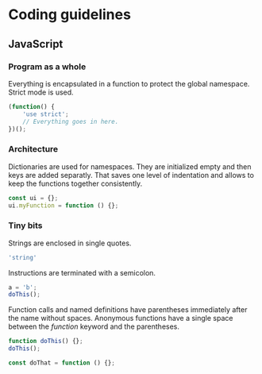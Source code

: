 # Coding guidelines #

## JavaScript ##

### Program as a whole ###

Everything is encapsulated in a function to protect the global namespace.
Strict mode is used.

```javascript
(function() {
    'use strict';
    // Everything goes in here.
})();
```

### Architecture ###

Dictionaries are used for namespaces. They are initialized empty and then keys
are added separatly. That saves one level of indentation and allows to keep the
functions together consistently.

```javascript
const ui = {};
ui.myFunction = function () {};
```

### Tiny bits ###

Strings are enclosed in single quotes.

```javascript
'string'
```

Instructions are terminated with a semicolon.

```javascript
a = 'b';
doThis();
```

Function calls and named definitions have parentheses immediately after the
name  without spaces. Anonymous functions have a single space between the
_function_ keyword and the parentheses.

```javascript
function doThis() {};
doThis();

const doThat = function () {};
```
